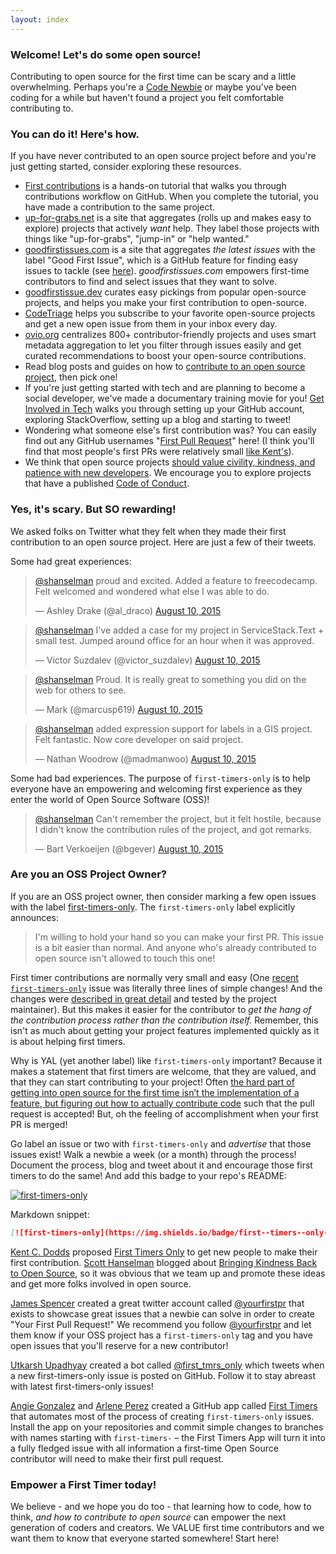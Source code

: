 ```yaml
---
layout: index
---
```

### Welcome! Let's do some open source!
Contributing to open source for the first time can be scary and a little overwhelming. Perhaps you're a [Code Newbie](https://www.codenewbie.org) or maybe you've been coding for a while but haven't found a project you felt comfortable contributing to.


### You can do it! Here's how.
If you have never contributed to an open source project before and you're just getting started, consider exploring these resources.

* [First contributions](https://github.com/multunus/first-contributions) is a hands-on tutorial that walks you through contributions workflow on GitHub. When you complete the tutorial, you have made a contribution to the same project.
* [up-for-grabs.net](https://up-for-grabs.net) is a site that aggregates (rolls up and makes easy to explore) projects that actively *want* help. They label those projects with things like "up-for-grabs", "jump-in" or "help wanted."
* [goodfirstissues.com](https://goodfirstissues.com) is a site that aggregates *the latest issues* with the label "Good First Issue", which is a GitHub feature for finding easy issues to tackle (see [here](https://github.blog/2020-01-22-how-we-built-good-first-issues)). *goodfirstissues.com* empowers first-time contributors to find and select issues that they want to solve.
* [goodfirstissue.dev](https://goodfirstissue.dev/) curates easy pickings from popular open-source projects, and helps you make your first contribution to open-source.
* [CodeTriage](https://www.codetriage.com/) helps you subscribe to your favorite open-source projects and get a new open issue from them in your inbox every day.
* [ovio.org](https://ovio.org) centralizes 800+ contributor-friendly projects and uses smart metadata aggregation to let you filter through issues easily and get curated recommendations to boost your open-source contributions.
* Read blog posts and guides on how to [contribute to an open source project](https://www.hanselman.com/blog/GetInvolvedInOpenSourceTodayHowToContributeAPatchToAGitHubHostedOpenSourceProjectLikeCode52.aspx), then pick one!
* If you're just getting started with tech and are planning to become a social developer, we've made a documentary training movie for you! [Get Involved in Tech](http://www.getinvolvedintech.com) walks you through setting up your GitHub account, exploring StackOverflow, setting up a blog and starting to tweet!
* Wondering what someone else's first contribution was? You can easily find out any GitHub usernames "[First Pull Request](https://firstpr.me/)" here! (I think you'll find that most people's first PRs were relatively small [like Kent's](https://firstpr.me/#kentcdodds)).
* We think that open source projects [should value civility, kindness, and patience with new developers](https://www.hanselman.com/blog/BringKindnessBackToOpenSource.aspx). We encourage you to explore projects that have a published [Code of Conduct](https://www.contributor-covenant.org/).

### Yes, it's scary. But SO rewarding!

We asked folks on Twitter what they felt when they made their first contribution to an open source project. Here are just a few of their tweets.

Some had great experiences:

<blockquote class="twitter-tweet" data-conversation="none" lang="en"><p lang="en" dir="ltr"><a href="https://twitter.com/shanselman">@shanselman</a> proud and excited. Added a feature to freecodecamp. Felt welcomed and wondered what else I was able to do.</p>&mdash; Ashley Drake (@al_draco) <a href="https://twitter.com/al_draco/status/630564607527137280">August 10, 2015</a></blockquote>

<blockquote class="twitter-tweet" data-conversation="none" lang="en"><p lang="en" dir="ltr"><a href="https://twitter.com/shanselman">@shanselman</a> I&#39;ve added a case for my project in ServiceStack.Text + small test. Jumped around office for an hour when it was approved.</p>&mdash; Victor Suzdalev (@victor_suzdalev) <a href="https://twitter.com/victor_suzdalev/status/630609157218041857">August 10, 2015</a></blockquote>

<blockquote class="twitter-tweet" data-conversation="none" lang="en"><p lang="en" dir="ltr"><a href="https://twitter.com/shanselman">@shanselman</a> Proud. It is really great to something you did on the web for others to see.</p>&mdash; Mark (@marcusp619) <a href="https://twitter.com/marcusp619/status/630549004015644672">August 10, 2015</a></blockquote>

<blockquote class="twitter-tweet" data-conversation="none" lang="en"><p lang="en" dir="ltr"><a href="https://twitter.com/shanselman">@shanselman</a> added expression support for labels in a GIS project. Felt fantastic. Now core developer on said project.</p>&mdash; Nathan Woodrow (@madmanwoo) <a href="https://twitter.com/madmanwoo/status/630546384865722369">August 10, 2015</a></blockquote>

Some had bad experiences. The purpose of `first-timers-only` is to help everyone have an empowering and welcoming first experience as they enter the world of Open Source Software (OSS)!

<blockquote class="twitter-tweet" data-conversation="none" lang="en"><p lang="en" dir="ltr"><a href="https://twitter.com/shanselman">@shanselman</a> Can&#39;t remember the project, but it felt hostile, because I didn&#39;t know the contribution rules of the project, and got remarks.</p>&mdash; Bart Verkoeijen (@bgever) <a href="https://twitter.com/bgever/status/630598265365401601">August 10, 2015</a></blockquote>

### Are you an OSS Project Owner?

If you are an OSS project owner, then consider marking a few open issues with the label [first-timers-only](https://github.com/search?q=label%3Afirst-timers-only&state=open&type=Issues). The `first-timers-only` label explicitly announces:

> I'm willing to hold your hand so you can make your first PR. This issue is a bit easier than normal.
> And anyone who's already contributed to open source isn't allowed to touch this one!

First timer contributions are normally very small and easy (One [recent `first-timers-only`](https://github.com/formly-js/angular-formly/pull/415/files) issue was literally three lines of simple changes! And the changes were [described in great detail](https://github.com/formly-js/angular-formly/issues/410#issuecomment-127227984) and tested by the project maintainer). But this makes it easier for the contributor to _get the hang of the contribution process rather than the contribution itself._ Remember, this isn't as much about getting your project features implemented quickly as it is about helping first timers.

Why is YAL (yet another label) like `first-timers-only` important? Because it makes a statement that first timers are welcome, that they are valued, and that they can start contributing to your project! Often [the hard part of getting into open source for the first time isn’t the implementation of a feature, but figuring out how to actually contribute code](https://kentcdodds.com/blog/first-timers-only) such that the pull request is accepted! But, oh the feeling of accomplishment when your first PR is merged!

Go label an issue or two with `first-timers-only` and *advertise* that those issues exist! Walk a newbie a week (or a month) through the process! Document the process, blog and tweet about it and encourage those first timers to do the same! And add this badge to your repo's README:

[![first-timers-only](https://img.shields.io/badge/first--timers--only-friendly-blue.svg?style=flat-square)](https://www.firsttimersonly.com/)

Markdown snippet:
```markdown
[![first-timers-only](https://img.shields.io/badge/first--timers--only-friendly-blue.svg?style=flat-square)](https://www.firsttimersonly.com/)
```

[Kent C. Dodds](https://twitter.com/kentcdodds) proposed [First Timers Only](https://kentcdodds.com/blog/first-timers-only) to get  new people to make their first contribution. [Scott Hanselman](https://www.hanselman.com/) blogged about [Bringing Kindness Back to Open Source](https://www.hanselman.com/blog/BringKindnessBackToOpenSource.aspx), so it was obvious that we team up and promote these ideas and get more folks involved in open source.

[James Spencer](https://twitter.com/varjmes) created a great twitter account called [@yourfirstpr](https://twitter.com/yourfirstpr) that exists to showcase great issues that a newbie can solve in order to create "Your First Pull Request!" We recommend you follow [@yourfirstpr](https://twitter.com/yourfirstpr) and let them know if your OSS project has a `first-timers-only` tag and you have open issues that you'll reserve for a new contributor!

[Utkarsh Upadhyay](https://twitter.com/musically_ut) created a bot called [@first_tmrs_only](https://twitter.com/first_tmrs_only) which tweets when a new first-timers-only issue is posted on GitHub. Follow it to stay abreast with latest first-timers-only issues!

[Angie Gonzalez](https://agonzalez0515.github.io/) and [Arlene Perez](https://github.com/techforchange) created a GitHub app called [First Timers](https://github.com/apps/first-timers) that automates most of the process of creating `first-timers-only` issues. Install the app on your repositories and commit simple changes to branches with names starting with `first-timers-` – the First Timers App will turn it into a fully fledged issue with all information a first-time Open Source contributor will need to make their first pull request.

### Empower a First Timer today!
We believe - and we hope you do too - that learning how to code, how to think, *and* _how to contribute to open source_ can empower the next generation of coders and creators. We VALUE first time contributors and we want them to know that everyone started somewhere! Start here!

<script async src="//platform.twitter.com/widgets.js" charset="utf-8"></script>
